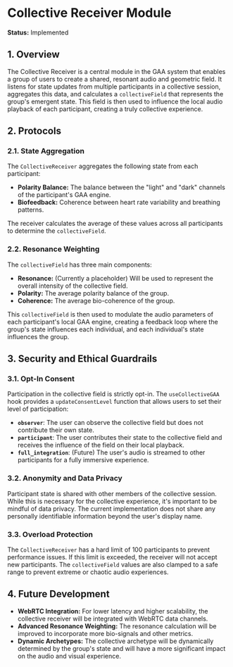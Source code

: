 # Collective Receiver Module

**Status:** Implemented

## 1. Overview

The Collective Receiver is a central module in the GAA system that enables a group of users to create a shared, resonant audio and geometric field. It listens for state updates from multiple participants in a collective session, aggregates this data, and calculates a `collectiveField` that represents the group's emergent state. This field is then used to influence the local audio playback of each participant, creating a truly collective experience.

## 2. Protocols

### 2.1. State Aggregation

The `CollectiveReceiver` aggregates the following state from each participant:
- **Polarity Balance:** The balance between the "light" and "dark" channels of the participant's GAA engine.
- **Biofeedback:** Coherence between heart rate variability and breathing patterns.

The receiver calculates the average of these values across all participants to determine the `collectiveField`.

### 2.2. Resonance Weighting

The `collectiveField` has three main components:
- **Resonance:** (Currently a placeholder) Will be used to represent the overall intensity of the collective field.
- **Polarity:** The average polarity balance of the group.
- **Coherence:** The average bio-coherence of the group.

This `collectiveField` is then used to modulate the audio parameters of each participant's local GAA engine, creating a feedback loop where the group's state influences each individual, and each individual's state influences the group.

## 3. Security and Ethical Guardrails

### 3.1. Opt-In Consent

Participation in the collective field is strictly opt-in. The `useCollectiveGAA` hook provides a `updateConsentLevel` function that allows users to set their level of participation:
- **`observer`**: The user can observe the collective field but does not contribute their own state.
- **`participant`**: The user contributes their state to the collective field and receives the influence of the field on their local playback.
- **`full_integration`**: (Future) The user's audio is streamed to other participants for a fully immersive experience.

### 3.2. Anonymity and Data Privacy

Participant state is shared with other members of the collective session. While this is necessary for the collective experience, it's important to be mindful of data privacy. The current implementation does not share any personally identifiable information beyond the user's display name.

### 3.3. Overload Protection

The `CollectiveReceiver` has a hard limit of 100 participants to prevent performance issues. If this limit is exceeded, the receiver will not accept new participants. The `collectiveField` values are also clamped to a safe range to prevent extreme or chaotic audio experiences.

## 4. Future Development

- **WebRTC Integration:** For lower latency and higher scalability, the collective receiver will be integrated with WebRTC data channels.
- **Advanced Resonance Weighting:** The resonance calculation will be improved to incorporate more bio-signals and other metrics.
- **Dynamic Archetypes:** The collective archetype will be dynamically determined by the group's state and will have a more significant impact on the audio and visual experience.
